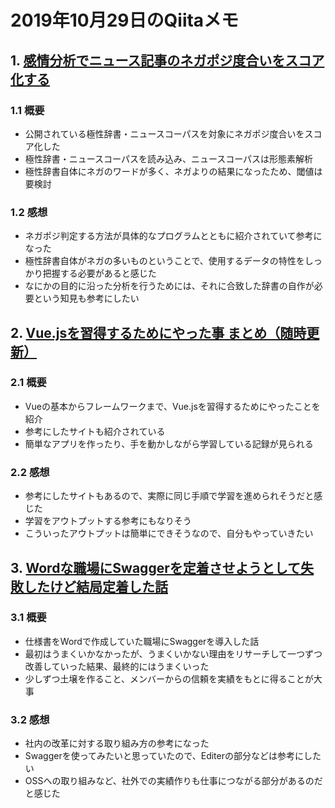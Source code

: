 # 2019年10月29日のQiitaメモ

## 1. [感情分析でニュース記事のネガポジ度合いをスコア化する](https://qiita.com/g-k/items/e49f68d7e2fed6e300ea)

### 1.1 概要

- 公開されている極性辞書・ニュースコーパスを対象にネガポジ度合いをスコア化した
- 極性辞書・ニュースコーパスを読み込み、ニュースコーパスは形態素解析
- 極性辞書自体にネガのワードが多く、ネガよりの結果になったため、閾値は要検討

### 1.2 感想

- ネガポジ判定する方法が具体的なプログラムとともに紹介されていて参考になった
- 極性辞書自体がネガの多いものということで、使用するデータの特性をしっかり把握する必要があると感じた
- なにかの目的に沿った分析を行うためには、それに合致した辞書の自作が必要という知見も参考にしたい

## 2. [Vue.jsを習得するためにやった事 まとめ（随時更新）](https://qiita.com/i-ryo/items/baa50cf0a6647fe8bd2e)

### 2.1 概要

- Vueの基本からフレームワークまで、Vue.jsを習得するためにやったことを紹介
- 参考にしたサイトも紹介されている
- 簡単なアプリを作ったり、手を動かしながら学習している記録が見られる

### 2.2 感想

- 参考にしたサイトもあるので、実際に同じ手順で学習を進められそうだと感じた
- 学習をアウトプットする参考にもなりそう
- こういったアウトプットは簡単にできそうなので、自分もやっていきたい

## 3. [Wordな職場にSwaggerを定着させようとして失敗したけど結局定着した話](https://qiita.com/segur/items/26c16d4a5175dbbc7b91)

### 3.1 概要

- 仕様書をWordで作成していた職場にSwaggerを導入した話
- 最初はうまくいかなかったが、うまくいかない理由をリサーチして一つずつ改善していった結果、最終的にはうまくいった
- 少しずつ土壌を作ること、メンバーからの信頼を実績をもとに得ることが大事

### 3.2 感想

- 社内の改革に対する取り組み方の参考になった
- Swaggerを使ってみたいと思っていたので、Editerの部分などは参考にしたい
- OSSへの取り組みなど、社外での実績作りも仕事につながる部分があるのだと感じた
